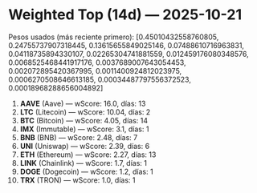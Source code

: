 # Weighted Top (14d) — 2025-10-21
Pesos usados (más reciente primero): [0.45010432558760805, 0.24755737907318445, 0.13615655849025146, 0.07488610716963831, 0.04118735894330107, 0.02265304741881559, 0.012459176080348576, 0.0068525468441917176, 0.0037689007643054453, 0.002072895420367995, 0.0011400924812023975, 0.0006270508646613185, 0.00034487797556372523, 0.00018968288656004892]
1. **AAVE** (Aave) — wScore: 16.0, días: 13
2. **LTC** (Litecoin) — wScore: 10.04, días: 2
3. **BTC** (Bitcoin) — wScore: 4.05, días: 14
4. **IMX** (Immutable) — wScore: 3.1, días: 1
5. **BNB** (BNB) — wScore: 2.48, días: 7
6. **UNI** (Uniswap) — wScore: 2.39, días: 6
7. **ETH** (Ethereum) — wScore: 2.27, días: 13
8. **LINK** (Chainlink) — wScore: 1.7, días: 1
9. **DOGE** (Dogecoin) — wScore: 1.2, días: 1
10. **TRX** (TRON) — wScore: 1.0, días: 1